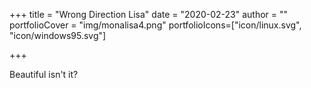 +++
title = "Wrong Direction Lisa"
date = "2020-02-23"
author = ""
portfolioCover = "img/monalisa4.png"
portfolioIcons=["icon/linux.svg", "icon/windows95.svg"]

+++

Beautiful isn't it?